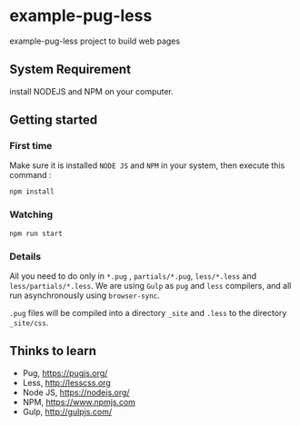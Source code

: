 # example-pug-less
example-pug-less project to build web pages

## System Requirement
install NODEJS and NPM on your computer.

## Getting started 
### First time
Make sure it is installed `NODE JS` and `NPM` in your system, then execute this command :
```
npm install
```

### Watching
```
npm run start
```

### Details 
All you need to do only in `*.pug` , `partials/*.pug`, `less/*.less` and `less/partials/*.less`. 
We are using `Gulp` as `pug` and `less` compilers, and all run asynchronously using `browser-sync`.

`.pug` files will be compiled into a directory `_site` and `.less` to the directory `_site/css`.
 

## Thinks to learn 
- Pug, https://pugjs.org/
- Less, http://lesscss.org
- Node JS, https://nodejs.org/
- NPM, https://www.npmjs.com
- Gulp, http://gulpjs.com/
